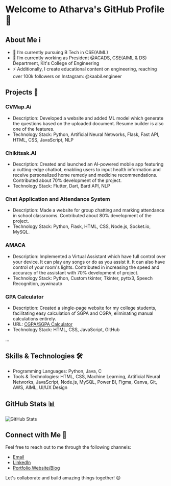 # Welcome to Atharva's GitHub Profile 👋


## About Me ℹ️

- 🔭 I’m currently pursuing B Tech in CSE(AIML)
- 🌱 I’m currently working as President @ACADS, CSE(AIML & DS) Department, Kit's College of Engineering
- ⚡ Additionally, I create educational content on engineering, reaching over 100k followers on Instagram: @kaabil.engineer

## Projects 🚀

### CVMap.Ai
- Description: Developed a website and added ML model which generate the questions based on the uploaded document. Resume builder is also one of the features.
- Technology Stack: Python, Artificial Neural Networks, Flask, Fast API, HTML, CSS, JavaScript, NLP

### Chikitsak.AI
- Description: Created and launched an AI-powered mobile app featuring a cutting-edge chatbot, enabling users to input health information and receive personalized home remedy and medicine recommendations. Contributed about 70% development of the project.
- Technology Stack: Flutter, Dart, Bard API, NLP

### Chat Application and Attendance System
- Description: Made a website for group chatting and marking attendance in school classrooms. Contributed about 80% development of the project.
- Technology Stack: Python, Flask, HTML, CSS, Node.js, Socket.io, MySQL.

### AMACA
- Description: Implemented a Virtual Assistant which have full control over your device. It can play any songs or do as you assist it. It can also have control of your room's lights. Contributed in increasing the speed and accuracy of the assistant with 70% development of project.
- Technology Stack: Python, Custom tkinter, Tkinter, pyttx3, Speech Recognition, pywinauto

### GPA Calculator
- Description: Created a single-page website for my college students, facilitating easy calculation of SGPA and CGPA, eliminating manual calculations entirely.
- URL: [CGPA/SGPA Calculator](https://kaabilengineer.github.io)
- Technology Stack: HTML, CSS, JavaScript, GitHub

...

## Skills & Technologies 🛠️

- Programming Languages: Python, Java, C
- Tools & Technologies: HTML, CSS, Machine Learning, Artificial Neural Networks, JavaScript, Node.js, MySQL, Power BI, Figma, Canva, Git, AWS, AIML, UI/UX Design

## GitHub Stats 📊

![GitHub Stats](https://github-readme-stats.vercel.app/api?kaabilengineer=kaabilengineer&show_icons=true&theme=radical)

## Connect with Me 🤝

Feel free to reach out to me through the following channels:

- [Email](kaabilengineer2003@gmail.com)
- [LinkedIn](https://www.linkedin.com/in/iamatharvapatil)
- [Portfolio Website/Blog](https://kaabilengineer.github.io/portfolio/)

Let's collaborate and build amazing things together! 😊
